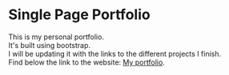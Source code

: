 # Single Page Portfolio

This is my personal portfolio. 
<br/>
It's built using bootstrap.
<br/>
I will be updating it with the links to the different projects I finish. 
<br/>
Find below the link to the website: [My portfolio](https://spiffy-kelpie-531c2e.netlify.app).
